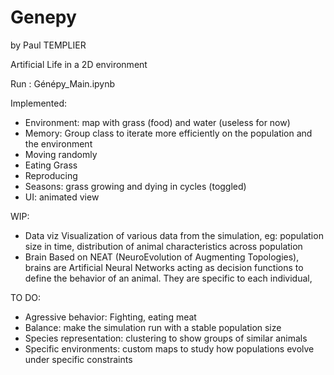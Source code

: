 # Genepy
by Paul TEMPLIER

Artificial Life in a 2D environment

Run : Génépy_Main.ipynb

Implemented:
- Environment: map with grass (food) and water (useless for now)
- Memory: Group class to iterate more efficiently on the population and the environment
- Moving randomly
- Eating Grass
- Reproducing
- Seasons: grass growing and dying in cycles (toggled)
- UI: animated view

WIP:
- Data viz
Visualization of various data from the simulation, eg: population size in time, distribution of animal characteristics across population
- Brain
Based on NEAT (NeuroEvolution of Augmenting Topologies), brains are Artificial Neural Networks acting as decision functions to define the behavior of an animal. They are specific to each individual,  

TO DO:
- Agressive behavior: Fighting, eating meat
- Balance: make the simulation run with a stable population size
- Species representation: clustering to show groups of similar animals
- Specific environments: custom maps to study how populations evolve under specific constraints
